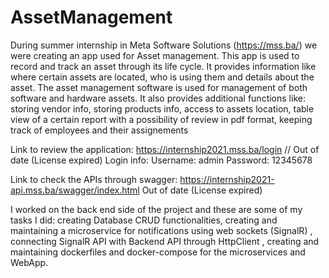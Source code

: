 # AssetManagement

During summer internship in Meta Software Solutions (https://mss.ba/) we were creating an app used for Asset management. This app is used to record and track an asset through its life cycle. It provides information like where certain assets are located, who is using them and details about the asset. The asset management software is used for management of both software and hardware assets. It also provides additional functions like: storing vendor info, storing products info, access to assets location, table view of a certain report with a possibility of review in pdf format, keeping track of employees and their assignements

Link to review the application: https://internship2021.mss.ba/login // Out of date (License expired)
Login info:
Username: admin
Password: 12345678

Link to check the APIs through swagger: https://internship2021-api.mss.ba/swagger/index.html Out of date (License expired)

I worked on the back end side of the project and these are some of my tasks I did: creating Database CRUD functionalities,
creating and maintaining a microservice for notifications using web sockets (SignalR) ,
connecting SignalR API with Backend API through HttpClient ,
creating and maintaining dockerfiles and docker-compose for the microservices and WebApp.
